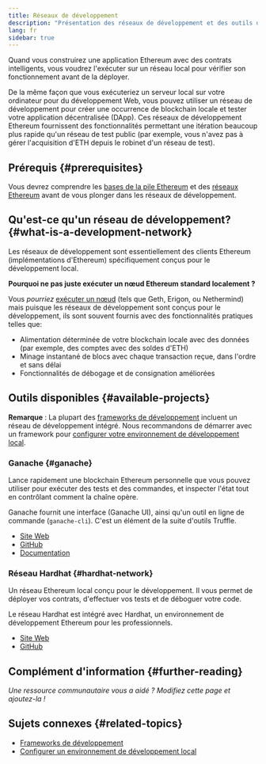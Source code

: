```yaml
---
title: Réseaux de développement
description: "Présentation des réseaux de développement et des outils disponibles pour \nconstruire des applications Ethereum."
lang: fr
sidebar: true
---
```


Quand vous construirez une application Ethereum avec des contrats intelligents, vous voudrez l'exécuter sur un réseau local pour vérifier son fonctionnement avant de la déployer.

De la même façon que vous exécuteriez un serveur local sur votre ordinateur pour du développement Web, vous pouvez utiliser un réseau de développement pour créer une occurrence de blockchain locale et tester votre application décentralisée (DApp). Ces réseaux de développement Ethereum fournissent des fonctionnalités permettant une itération beaucoup plus rapide qu'un réseau de test public (par exemple, vous n'avez pas à gérer l'acquisition d'ETH depuis le robinet d'un réseau de test).

## Prérequis {#prerequisites}

Vous devrez comprendre les [bases de la pile Ethereum](/developers/docs/ethereum-stack/) et des [réseaux Ethereum](/developers/docs/networks/) avant de vous plonger dans les réseaux de développement.

## Qu'est-ce qu'un réseau de développement? {#what-is-a-development-network}

Les réseaux de développement sont essentiellement des clients Ethereum (implémentations d'Ethereum) spécifiquement conçus pour le développement local.

**Pourquoi ne pas juste exécuter un nœud Ethereum standard localement ?**

Vous _pourriez_ [ exécuter un nœud](/developers/docs/nodes-and-clients/#running-your-own-node) (tels que Geth, Erigon, ou Nethermind) mais puisque les réseaux de développement sont conçus pour le développement, ils sont souvent fournis avec des fonctionnalités pratiques telles que:

- Alimentation déterminée de votre blockchain locale avec des données (par exemple, des comptes avec des soldes d'ETH)
- Minage instantané de blocs avec chaque transaction reçue, dans l'ordre et sans délai
- Fonctionnalités de débogage et de consignation améliorées

## Outils disponibles {#available-projects}

**Remarque** : La plupart des [frameworks de développement](/developers/docs/frameworks/) incluent un réseau de développement intégré. Nous recommandons de démarrer avec un framework pour [configurer votre environnement de développement local](/developers/local-environment/).

### Ganache {#ganache}

Lance rapidement une blockchain Ethereum personnelle que vous pouvez utiliser pour exécuter des tests et des commandes, et inspecter l'état tout en contrôlant comment la chaîne opère.

Ganache fournit une interface (Ganache UI), ainsi qu'un outil en ligne de commande (`ganache-cli`). C'est un élément de la suite d'outils Truffle.

- [Site Web](https://www.trufflesuite.com/ganache)
- [GitHub](https://github.com/trufflesuite/ganache)
- [Documentation](https://www.trufflesuite.com/docs/ganache/overview)

### Réseau Hardhat {#hardhat-network}

Un réseau Ethereum local conçu pour le développement. Il vous permet de déployer vos contrats, d'effectuer vos tests et de déboguer votre code.

Le réseau Hardhat est intégré avec Hardhat, un environnement de développement Ethereum pour les professionnels.

- [Site Web](https://hardhat.org/)
- [GitHub](https://github.com/nomiclabs/hardhat)

## Complément d'information {#further-reading}

_Une ressource communautaire vous a aidé ? Modifiez cette page et ajoutez-la !_

## Sujets connexes {#related-topics}

- [Frameworks de développement](/developers/docs/frameworks/)
- [Configurer un environnement de développement local](/developers/local-environment/)
